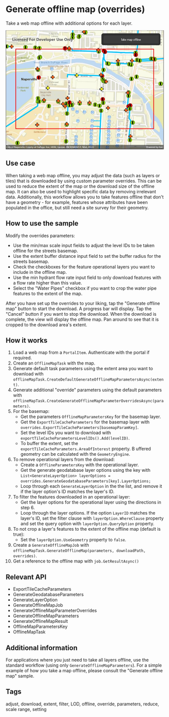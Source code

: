 # Generate offline map (overrides)

Take a web map offline with additional options for each layer.

![Image of generate offline map overrides](generateofflinemapwithoverrides.jpg)

## Use case

When taking a web map offline, you may adjust the data (such as layers or tiles) that is downloaded by using custom parameter overrides. This can be used to reduce the extent of the map or the download size of the offline map. It can also be used to highlight specific data by removing irrelevant data. Additionally, this workflow allows you to take features offline that don't have a geometry - for example, features whose attributes have been populated in the office, but still need a site survey for their geometry.

## How to use the sample

Modify the overrides parameters:

* Use the min/max scale input fields to adjust the level IDs to be taken offline for the streets basemap.
* Use the extent buffer distance input field to set the buffer radius for the streets basemap.
* Check the checkboxes for the feature operational layers you want to include in the offline map.
* Use the min hydrant flow rate input field to only download features with a flow rate higher than this value.
* Select the "Water Pipes" checkbox if you want to crop the water pipe features to the extent of the map.

After you have set up the overrides to your liking, tap the "Generate offline map" button to start the download. A progress bar will display. Tap the "Cancel" button if you want to stop the download. When the download is complete, the view will display the offline map. Pan around to see that it is cropped to the download area's extent.

## How it works

1. Load a web map from a `PortalItem`. Authenticate with the portal if required.
2. Create an `OfflineMapTask` with the map.
3. Generate default task parameters using the extent area you want to download with `offlineMapTask.CreateDefaultGenerateOfflineMapParametersAsync(extent)`.
4. Generate additional "override" parameters using the default parameters with `offlineMapTask.CreateGenerateOfflineMapParameterOverridesAsync(parameters)`.
5. For the basemap:
    * Get the parameters `OfflineMapParametersKey` for the basemap layer.
    * Get the `ExportTileCacheParameters` for the basemap layer with `overrides.ExportTileCacheParameters[basemapParamKey]`.
    * Set the level IDs you want to download with `exportTileCacheParametersLevelIDs().Add(levelID)`.
    * To buffer the extent, set the `exportTileCacheParameters.AreaOfInterest` property. B uffered geometry can be calculated with the `GeometryEngine`.
6. To remove operational layers from the download:
    * Create a `OfflineParametersKey` with the operational layer.
    * Get the generate geodatabase layer options using the key with `List<GenerateLayerOption> layerOptions = overrides.GenerateGeodatabaseParameters[key].LayerOptions;`
    * Loop through each `GenerateLayerOption` in the the list, and remove it if the layer option's ID matches the layer's ID.
7. To filter the features downloaded in an operational layer:
    * Get the layer options for the operational layer using the directions in step 6.
    * Loop through the layer options. If the option `LayerID` matches the layer's ID, set the filter clause with `layerOption.WhereClause` property and set the query option with `layerOption.QueryOption` property.
8. To not crop a layer's features to the extent of the offline map (default is true):
    * Set the `layerOption.UseGeometry` property to `false`.
9. Create a `GenerateOfflineMapJob` with `offlineMapTask.GenerateOfflineMap(parameters, downloadPath, overrides)`.
10. Get a reference to the offline map with `job.GetResultAsync()`

## Relevant API

* ExportTileCacheParameters
* GenerateGeodatabaseParameters
* GenerateLayerOption
* GenerateOfflineMapJob
* GenerateOfflineMapParameterOverrides
* GenerateOfflineMapParameters
* GenerateOfflineMapResult
* OfflineMapParametersKey
* OfflineMapTask

## Additional information

For applications where you just need to take all layers offline, use the standard workflow (using only `GenerateOfflineMapParameters`). For a simple example of how you take a map offline, please consult the "Generate offline map" sample.

## Tags

adjust, download, extent, filter, LOD, offline, override, parameters, reduce, scale range, setting
